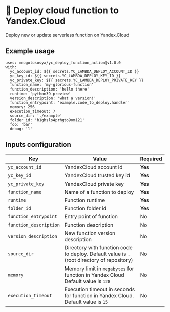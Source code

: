 # 🚀 Deploy cloud function to Yandex.Cloud

Deploy new or update serverless function on Yandex.Cloud

## Example usage

```
uses: mnogolososya/yc_deploy_function_action@v1.0.0
with:
  yc_account_id: ${{ secrets.YC_LAMBDA_DEPLOY_ACCOUNT_ID }}
  yc_key_id: ${{ secrets.YC_LAMBDA_DEPLOY_KEY_ID }}
  yc_private_key: ${{ secrets.YC_LAMBDA_DEPLOY_PRIVATE_KEY }}
  function_name: 'my-glorious-function'
  function_description: 'hello there'
  runtime: 'python39-preview'
  version_description: 'what a version!'
  function_entrypoint: 'example.code_to_deploy.handler'
  memory: 256
  execution_timeout: 7
  source_dir: './example'
  folder_id: 'b1ghsls4prhgto9om121'
  foo: 'bar'
  debug: '1'
```

## Inputs configuration

| Key | Value | Required |
| ------------- | ------------- | ------------- |
| `yc_account_id` | YandexCloud account id | **Yes** |
| `yc_key_id` | YandexCloud trusted key id | **Yes** |
| `yc_private_key` | YandexCloud private key | **Yes** |
| `function_name` | Name of a function to deploy | **Yes** |
| `runtime` | Function runtime | **Yes** |
| `folder_id` | Function folder id | **Yes** |
| `function_entrypoint` | Entry point of function| No |
| `function_description` | Function description | No |
| `version_description` | New function version description | No |
| `source_dir` | Directory with function code to deploy. Default value is `.` (root directory of repository) | No |
| `memory` |  Memory limit in `megabytes` for function in Yandex Cloud Default value is `128` | No |
| `execution_timeout` | Execution timeout in seconds for function in Yandex Cloud. Default value is `15` | No |

